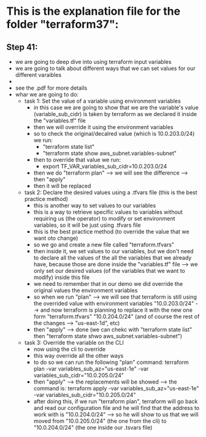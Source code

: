 # This is the explanation file for the folder "terraform37":


## Step 41:
- we are going to deep dive into using terraform input variables
- we are going to talk about different ways that we can set values for our different varaibles
- 
- see the .pdf for more details 
- whar we are going to do:
    - task 1: Set the value of a variable using environment variables
        - in this case we are going to show that we are the variable's value (variable_sub_cidr) is taken by terraform as we declared it inside the "variables.tf" file
        - then we will override it using the environment variables
        - so to check the original/decalred value (which is 10.0.203.0/24) we run:
            - "terraform state list"
            - "terraform state show aws_subnet.variables-subnet"
        - then to override that value we run:
            - export TF_VAR_variables_sub_cidr=10.0.203.0/24
        - then we do "terraform plan" --> we will see the difference --> then "apply"
        - then it will be replaced
    - task 2: Declare the desired values using a .tfvars file (this is the best practice method)
        - this is another way to set values to our variables
        - this is a way to retrieve specific values to variables without requiring us (the operator) to modify or set environment variables, so it will be just using .tfvars file
        - this is the best practice method (to override the value that we want oto change)
        - so we go and create a new file called "terraform.tfvars"
        - then inside it, we set values to our variables, but we don't need to declare all the values of the all the variables that we already have, because those are done inside the "variables.tf" file --> we only set our desired values (of the variables that we want to modify) inside this file
        - we need to remember that in our demo we did override the original values the environment variables
        - so when we run "plan" --> we will see that terraform is still using the overrided value with environment variables "10.0.203.0/24" --> and now terraform is planning to replace it with the new one form "terraform.tfvars" "10.0.204.0/24" (and of course the rest of the changes --> "us-east-1d", etc)
        - then "apply" --> done (we can chekc with "terraform state list" then "terraform state shwo aws_subnet.variables-subnet")
    - task 3: Override the variable on the CLI
        - now using the cli to override
        - this way override all the other ways
        - to do so we can run the following "plan" command: terraform plan -var variables_sub_az="us-east-1e" -var variables_sub_cidr="10.0.205.0/24"
        - then "apply" --> the replacements will be showed --> the command is: terraform apply -var variables_sub_az="us-east-1e" -var variables_sub_cidr="10.0.205.0/24"
        - after doing this, if we run "terraform plan", terraform will go back and read our configuration file and he will find that the address to work with is "10.0.204.0/24" --> so he will show to us that we will moved from "10.0.205.0/24" (the one from the cli) to "10.0.204.0/24" (the one inside our .tsvars file)